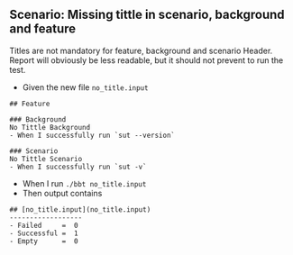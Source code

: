 ## Scenario: Missing tittle in scenario, background and feature

Titles are not mandatory for feature, background and scenario Header.
Report will obviously be less readable, but it should not prevent to run the test.

- Given the new file `no_title.input`
```
## Feature

### Background
No Tittle Background
- When I successfully run `sut --version`

### Scenario
No Tittle Scenario
- When I successfully run `sut -v`
```

- When I run `./bbt no_title.input`
- Then output contains 
```
## [no_title.input](no_title.input)  
------------------
- Failed     =  0
- Successful =  1
- Empty      =  0
```